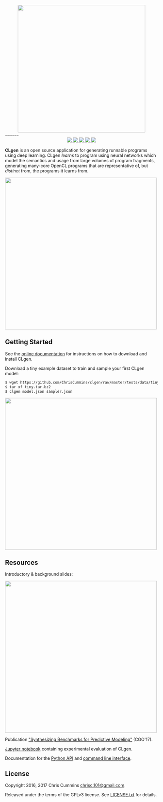 <div align="center">
  <a href="https://github.com/ChrisCummins/clgen">
    <img src="https://raw.githubusercontent.com/ChrisCummins/clgen/master/docs/assets/logo.png" width="420">
  </a>
</div>
-------

<div align="center">
  <a href="http://chriscummins.cc/clgen/" target="_blank">
    <img src="https://img.shields.io/badge/docs-0.2.5-brightgreen.svg?style=flat">
  </a>
  <a href="https://travis-ci.org/ChrisCummins/clgen" target="_blank">
    <img src="https://img.shields.io/travis/ChrisCummins/clgen/master.svg?style=flat">
  </a>
  <a href="https://coveralls.io/github/ChrisCummins/clgen?branch=master">
    <img src="https://img.shields.io/coveralls/ChrisCummins/clgen/master.svg?style=flat">
  </a>
   <a href="https://github.com/ChrisCummins/clgen/releases" target="_blank">
    <img src="https://img.shields.io/badge/release-0.2.5-blue.svg?style=flat">
  </a>
  <a href="https://www.gnu.org/licenses/gpl-3.0.en.html" target="_blank">
    <img src="https://img.shields.io/badge/license-GNU%20GPL%20v3-blue.svg?style=flat">
  </a>
</div>

**CLgen** is an open source application for generating runnable programs using
deep learning. CLgen *learns* to program using neural networks which model the
semantics and usage from large volumes of program fragments, generating
many-core OpenCL programs that are representative of, but *distinct* from, the
programs it learns from.

<img src="https://raw.githubusercontent.com/ChrisCummins/clgen/master/docs/assets/pipeline.png" width="500">


## Getting Started

See the [online documentation](http://chriscummins.cc/clgen/) for instructions
on how to download and install CLgen.

Download a tiny example dataset to train and sample your first CLgen model:

```sh
$ wget https://github.com/ChrisCummins/clgen/raw/master/tests/data/tiny.tar.bz2
$ tar xf tiny.tar.bz2
$ clgen model.json sampler.json
```

<img src="https://raw.githubusercontent.com/ChrisCummins/clgen/master/docs/assets/clgen.gif" width="500">


## Resources

Introductory & background slides:

<a href="https://speakerdeck.com/chriscummins/machine-learning-and-compilers">
  <img src="https://raw.githubusercontent.com/ChrisCummins/clgen/master/docs/assets/slides.png" width="500">
</a>

Publication
["Synthesizing Benchmarks for Predictive Modeling"](https://github.com/ChrisCummins/paper-synthesizing-benchmarks)
(CGO'17).

[Jupyter notebook](https://github.com/ChrisCummins/paper-synthesizing-benchmarks/blob/master/code/Paper.ipynb) containing experimental evaluation of
CLgen.

Documentation for the [Python API](http://chriscummins.cc/clgen/api/) and
[command line interface](http://chriscummins.cc/clgen/bin/).


## License

Copyright 2016, 2017 Chris Cummins <chrisc.101@gmail.com>.

Released under the terms of the GPLv3 license. See [LICENSE.txt](/LICENSE.txt)
for details.
